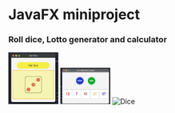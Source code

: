 # JavaFX miniproject 
### Roll dice, Lotto generator and calculator 
<img src="https://github.com/Jenna-P/FX_30112020/blob/master/Dice.png?raw=true" width="100" title="Dice">
<img src="https://github.com/Jenna-P/FX_30112020/blob/master/Lottogenerator.png?raw=true" width="100" title="LottoGenerator">
<img src="https://github.com/Jenna-P/FX_30112020/blob/master/calculatro.png?raw=true" width="100" title="Dice">
